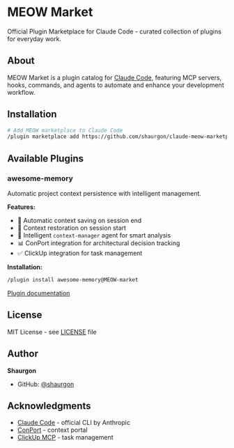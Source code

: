 # MEOW Market

Official Plugin Marketplace for Claude Code - curated collection of plugins for everyday work.

## About

MEOW Market is a plugin catalog for [Claude Code](https://claude.com/code), featuring MCP servers, hooks, commands, and agents to automate and enhance your development workflow.

## Installation

```bash
# Add MEOW marketplace to Claude Code
/plugin marketplace add https://github.com/shaurgon/claude-meow-marketplace
```

## Available Plugins

### awesome-memory

Automatic project context persistence with intelligent management.

**Features:**
- 🧠 Automatic context saving on session end
- 🔄 Context restoration on session start
- 🤖 Intelligent `context-manager` agent for smart analysis
- 📊 ConPort integration for architectural decision tracking
- ✅ ClickUp integration for task management

**Installation:**
```bash
/plugin install awesome-memory@MEOW-market
```

[Plugin documentation](./plugins/awesome-memory/README.md)

## License

MIT License - see [LICENSE](./LICENSE) file

## Author

**Shaurgon**
- GitHub: [@shaurgon](https://github.com/shaurgon)

## Acknowledgments

- [Claude Code](https://claude.com/code) - official CLI by Anthropic
- [ConPort](https://github.com/GreatScottyMac/context-portal) - context portal
- [ClickUp MCP](https://github.com/hauptsacheNet/clickup-mcp) - task management
